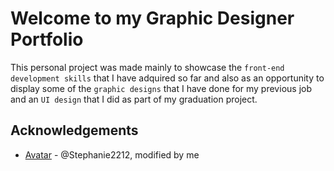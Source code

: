 # Welcome to my Graphic Designer Portfolio
This personal project was made mainly to showcase the `front-end development skills` that I have adquired so far and also as an opportunity to display some of the `graphic designs` that I have done for my previous job and an `UI design` that I did as part of my graduation project.

## Acknowledgements
 - [Avatar](https://www.freepik.es/stephanie2212) - @Stephanie2212, modified by me